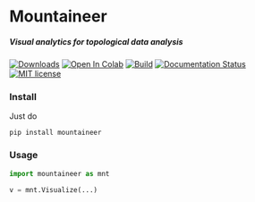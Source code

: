 # Mountaineer
##### Visual analytics for topological data analysis

[![Downloads](https://static.pepy.tech/personalized-badge/mountaineer?period=total&units=international_system&left_color=grey&right_color=blue&left_text=Downloads)](https://pepy.tech/project/mountaineer) [![Open In Colab](https://colab.research.google.com/assets/colab-badge.svg)](...) [![Build](https://github.com/pnxenopoulos/gale/actions/workflows/build.yml/badge.svg)](https://github.com/pnxenopoulos/gale/actions/workflows/build.yml) [![Documentation Status](https://readthedocs.org/projects/gale/badge/?version=latest)](https://gale.readthedocs.io/en/latest/?badge=latest) [![MIT license](https://img.shields.io/badge/License-MIT-blue.svg)](https://github.com/pnxenopoulos/gale/blob/main/LICENSE)

### Install
Just do

```shell
pip install mountaineer
```

### Usage

```python
import mountaineer as mnt

v = mnt.Visualize(...)
```